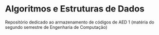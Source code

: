 # Algoritmos e Estruturas de Dados
Repositório dedicado ao armazenamento de códigos de AED 1 (matéria do segundo semestre de Engenharia de Computação)
